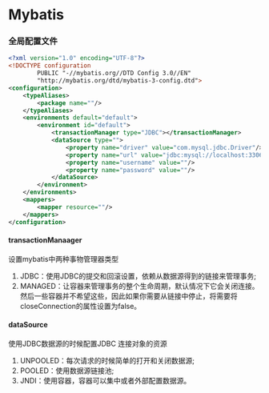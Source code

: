 # Mybatis

### 全局配置文件

```xml
<?xml version="1.0" encoding="UTF-8"?>
<!DOCTYPE configuration
        PUBLIC "-//mybatis.org//DTD Config 3.0//EN"
        "http://mybatis.org/dtd/mybatis-3-config.dtd">
<configuration>
    <typeAliases>
        <package name=""/>
    </typeAliases>
    <environments default="default">
        <environment id="default">
            <transactionManager type="JDBC"></transactionManager>
            <dataSource type="">
                <property name="driver" value="com.mysql.jdbc.Driver"/>
                <property name="url" value="jdbc:mysql://localhost:3306/database"/>
                <property name="username" value=""/>
                <property name="password" value=""/>
            </dataSource>
        </environment>
    </environments>
    <mappers>
        <mapper resource=""/>
    </mappers>
</configuration>
```

#### transactionManaager

设置mybatis中两种事物管理器类型

1. JDBC：使用JDBC的提交和回滚设置，依赖从数据源得到的链接来管理事务;
2. MANAGED：让容器来管理事务的整个生命周期，默认情况下它会关闭连接。然后一些容器并不希望这些，因此如果你需要从链接中停止，将需要将closeConnection的属性设置为false。

#### dataSource

使用JDBC数据源的时候配置JDBC 连接对象的资源

1. UNPOOLED：每次请求的时候简单的打开和关闭数据源;
2. POOLED：使用数据源链接池;
3. JNDI：使用容器，容器可以集中或者外部配置数据源。


